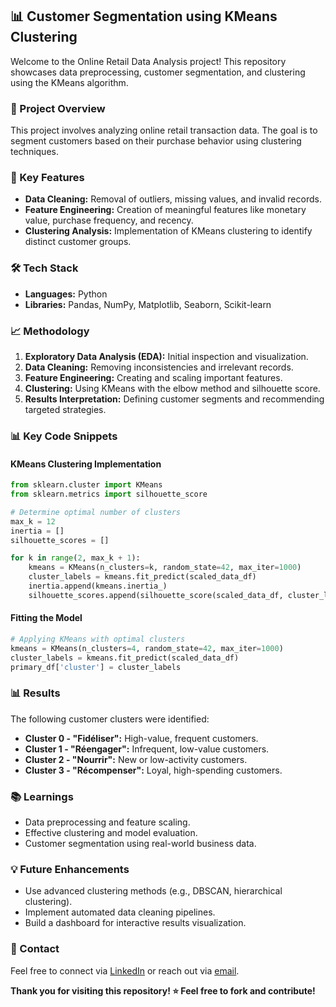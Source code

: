 ## 📊 Customer Segmentation using KMeans Clustering

Welcome to the Online Retail Data Analysis project! This repository showcases data preprocessing, customer segmentation, and clustering using the KMeans algorithm.

### 📁 Project Overview
This project involves analyzing online retail transaction data. The goal is to segment customers based on their purchase behavior using clustering techniques.

### 🚀 Key Features
- **Data Cleaning:** Removal of outliers, missing values, and invalid records.
- **Feature Engineering:** Creation of meaningful features like monetary value, purchase frequency, and recency.
- **Clustering Analysis:** Implementation of KMeans clustering to identify distinct customer groups.

### 🛠️ Tech Stack
- **Languages:** Python
- **Libraries:** Pandas, NumPy, Matplotlib, Seaborn, Scikit-learn

### 📈 Methodology
1. **Exploratory Data Analysis (EDA):** Initial inspection and visualization.
2. **Data Cleaning:** Removing inconsistencies and irrelevant records.
3. **Feature Engineering:** Creating and scaling important features.
4. **Clustering:** Using KMeans with the elbow method and silhouette score.
5. **Results Interpretation:** Defining customer segments and recommending targeted strategies.

### 📊 Key Code Snippets
#### KMeans Clustering Implementation
```python
from sklearn.cluster import KMeans
from sklearn.metrics import silhouette_score

# Determine optimal number of clusters
max_k = 12
inertia = []
silhouette_scores = []

for k in range(2, max_k + 1):
    kmeans = KMeans(n_clusters=k, random_state=42, max_iter=1000)
    cluster_labels = kmeans.fit_predict(scaled_data_df)
    inertia.append(kmeans.inertia_)
    silhouette_scores.append(silhouette_score(scaled_data_df, cluster_labels))
```

#### Fitting the Model
```python
# Applying KMeans with optimal clusters
kmeans = KMeans(n_clusters=4, random_state=42, max_iter=1000)
cluster_labels = kmeans.fit_predict(scaled_data_df)
primary_df['cluster'] = cluster_labels
```

### 📊 Results
The following customer clusters were identified:
- **Cluster 0 - "Fidéliser":** High-value, frequent customers.
- **Cluster 1 - "Réengager":** Infrequent, low-value customers.
- **Cluster 2 - "Nourrir":** New or low-activity customers.
- **Cluster 3 - "Récompenser":** Loyal, high-spending customers.

### 📚 Learnings
- Data preprocessing and feature scaling.
- Effective clustering and model evaluation.
- Customer segmentation using real-world business data.

### 💡 Future Enhancements
- Use advanced clustering methods (e.g., DBSCAN, hierarchical clustering).
- Implement automated data cleaning pipelines.
- Build a dashboard for interactive results visualization.

### 📧 Contact
Feel free to connect via [LinkedIn](www.linkedin.com/in/vishrut-bezbarua-53b355205) or reach out via [email](vishrutbezbarua@gmail.com).

**Thank you for visiting this repository! ⭐ Feel free to fork and contribute!**

